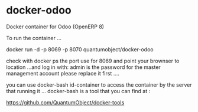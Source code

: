 docker-odoo
===============

Docker container for Odoo (OpenERP 8)


To run the container ...

docker run -d -p 8069 -p 8070 quantumobject/docker-odoo
 
check with docker ps the port use for 8069 and point your brownser to location ...and log in with: admin is the password for the master management account please replace it first .... 

you can use docker-bash id-container to access the container by the server that running it ... docker-bash is a tool that you can find at :

https://github.com/QuantumObject/docker-tools
